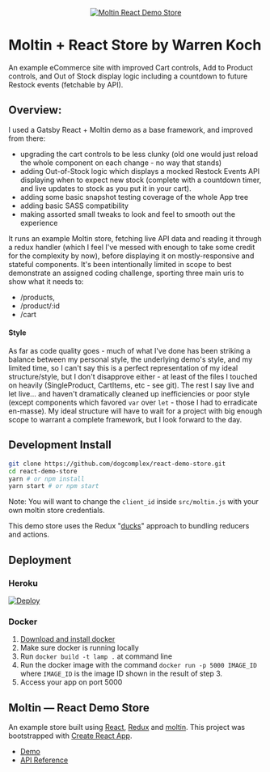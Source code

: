 <p align="center">
  <a href="https://ilovelamp.now.sh">
    <img src="https://i.imgur.com/B1EZxsB.png" alt="Moltin React Demo Store" />
  </a>
</p>

# Moltin + React Store by Warren Koch

An example eCommerce site with improved Cart controls, Add to Product controls, and Out of Stock display logic including a countdown to future Restock events (fetchable by API).

## Overview:

I used a Gatsby React + Moltin demo as a base framework, and improved from there:
- upgrading the cart controls to be less clunky (old one would just reload the whole component on each change - no way that stands)
- adding Out-of-Stock logic which displays a mocked Restock Events API displaying when to expect new stock (complete with a countdown timer, and live updates to stock as you put it in your cart).
- adding some basic snapshot testing coverage of the whole App tree
- adding basic SASS compatibility
- making assorted small tweaks to look and feel to smooth out the experience

It runs an example Moltin store, fetching live API data and reading it through a redux handler (which I feel I've messed with enough to take some credit for the complexity by now), before displaying it on mostly-responsive and stateful components.  It's been intentionally limited in scope to best demonstrate an assigned coding challenge, sporting three main uris to show what it needs to:
- /products, 
- /product/:id
- /cart 

#### Style
As far as code quality goes - much of what I've done has been striking a balance between my personal style, the underlying demo's style, and my limited time, so I can't say this is a perfect representation of my ideal structure/style, but I don't disapprove either - at least of the files I touched on heavily (SingleProduct, CartItems, etc - see git).  The rest I say live and let live... and haven't dramatically cleaned up inefficiencies or poor style (except components which favored `var` over `let` - those I had to erradicate en-masse).  My ideal structure will have to wait for a project with big enough scope to warrant a complete framework, but I look forward to the day.

## Development Install

```bash
git clone https://github.com/dogcomplex/react-demo-store.git
cd react-demo-store
yarn # or npm install
yarn start # or npm start
```

Note: You will want to change the `client_id` inside `src/moltin.js` with your own moltin store credentials.

This demo store uses the Redux "[ducks](https://github.com/erikras/ducks-modular-redux)" approach to bundling reducers and actions.

## Deployment

### Heroku

[![Deploy](https://www.herokucdn.com/deploy/button.png)](https://heroku.com/deploy)

### Docker

1. [Download and install docker](https://docs.docker.com/engine/installation/)
2. Make sure docker is running locally
3. Run `docker build -t lamp .` at command line
4. Run the docker image with the command `docker run -p 5000 IMAGE_ID` where `IMAGE_ID` is the image ID shown in the result of step 3.
5. Access your app on port 5000

## Moltin &mdash; React Demo Store

An example store built using [React](https://reactjs.org/), [Redux](https://redux.js.org/) and [moltin](https://moltin.com). This project was bootstrapped with [Create React App](https://github.com/facebookincubator/create-react-app).

* [Demo](https://ilovelamp.now.sh)
* [API Reference](https://docs.moltin.com)
